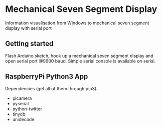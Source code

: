 # Mechanical Seven Segment Display
Information visualisation from Windows to mechanical seven segment display with serial port

## Getting started
Flash Arduino sketch, hook up a mechanical seven segment display and open serial port @9600 baud.
Simple serial console is available on serial.

## RaspberryPi Python3 App

Dependencies (get all of them through pip3):
 - picamera
 - pyserial
 - python-twitter
 - tinydb
 - unidecode
 